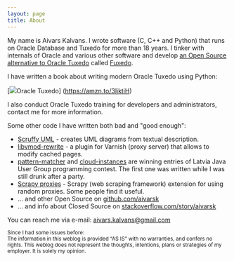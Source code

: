 ```yaml
---
layout: page
title: About
---
```


My name is Aivars Kalvans. I wrote software (C, C++ and Python) that runs on Oracle Database and Tuxedo for more than 18 years. I tinker with internals of Oracle and various other software and develop [an Open Source alternative to Oracle Tuxedo](https://github.com/fuxedo/fuxedo) called [Fuxedo](http://fuxedo.io).

I have written a book about writing modern Oracle Tuxedo using Python:

[<img src="https://ws-na.amazon-adsystem.com/widgets/q?_encoding=UTF8&MarketPlace=US&ASIN=180107058X&ServiceVersion=20070822&ID=AsinImage&WS=1&Format=_SL160_&tag=aivarsk-20">Oracle Tuxedo</img>]
 (https://amzn.to/3ljktiH)
 
I also conduct Oracle Tuxedo training for developers and administrators, contact me for more information.

Some other code I have written both bad and "good enough":

- [Scruffy UML](https://github.com/aivarsk/scruffy) - creates UML diagrams from textual description.
- [libvmod-rewrite](https://github.com/aivarsk/libvmod-rewrite) - a plugin for Varnish (proxy server) that allows to modify cached pages.
- [pattern-matcher](https://github.com/aivarsk/pattern-matcher) and [cloud-instances](https://github.com/aivarsk/cloud-instances) are winning entries of Latvia Java User Group programming contest. The first one was written while I was still drunk after a party.
- [Scrapy proxies](https://github.com/aivarsk/scrapy-proxies) - Scrapy (web scraping framework) extension for using random proxies. Some people find it useful.
- ... and other Open Source on [github.com/aivarsk](https://github.com/aivarsk)
- ... and info about Closed Source on [stackoverflow.com/story/aivarsk](https://stackoverflow.com/cv/aivarsk)

You can reach me via e-mail: [aivars.kalvans@gmail.com](mailto:aivars.kalvans@gmail.com)

<small>
Since I had some issues before:<br/>
The information in this weblog is provided “AS IS” with no warranties, and confers no rights.
This weblog does not represent the thoughts, intentions, plans or strategies of my employer. It is solely my opinion.</small>
